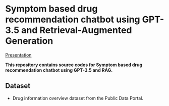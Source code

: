 # Symptom based drug recommendation chatbot using GPT-3.5 and Retrieval-Augmented Generation

[Presentation](https://drive.google.com/file/d/1rC-h_9_pZPw3S8x0yBgOYM-xiT3Dodma/view?usp=drive_link)

**This repository contains source codes for Symptom based drug recommendation chatbot using GPT-3.5 and RAG.**


## Dataset
- Drug information overview dataset from the Public Data Portal. 


